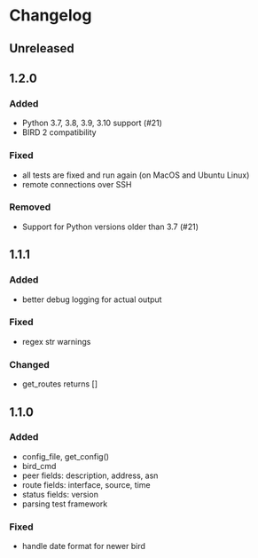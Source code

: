 # Changelog


## Unreleased


## 1.2.0
### Added
- Python 3.7, 3.8, 3.9, 3.10 support (#21)
- BIRD 2 compatibility
### Fixed
- all tests are fixed and run again (on MacOS and Ubuntu Linux)
- remote connections over SSH
### Removed
- Support for Python versions older than 3.7 (#21)


## 1.1.1
### Added
- better debug logging for actual output
### Fixed
- regex str warnings
### Changed
- get_routes returns []


## 1.1.0
### Added
- config_file, get_config()
- bird_cmd
- peer fields: description, address, asn
- route fields: interface, source, time
- status fields: version
- parsing test framework
### Fixed
- handle date format for newer bird